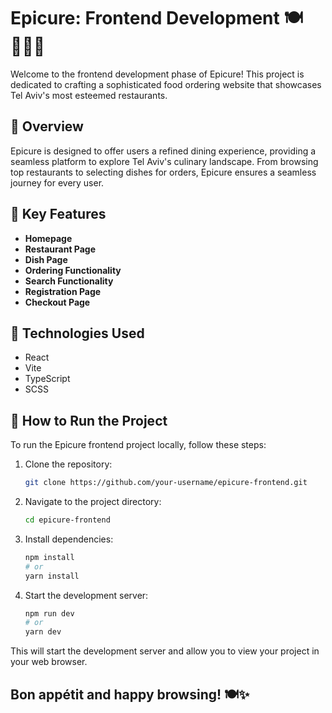 # Epicure: Frontend Development 🍽️👩🏻‍🍳

Welcome to the frontend development phase of Epicure! This project is dedicated to crafting a sophisticated food ordering website that showcases Tel Aviv's most esteemed restaurants.

## 📌 Overview

Epicure is designed to offer users a refined dining experience, providing a seamless platform to explore Tel Aviv's culinary landscape. From browsing top restaurants to selecting dishes for orders, Epicure ensures a seamless journey for every user.

## 📌 Key Features

- **Homepage**
- **Restaurant Page**
- **Dish Page**
- **Ordering Functionality**
- **Search Functionality**
- **Registration Page**
- **Checkout Page**

## 📌 Technologies Used

- React
- Vite
- TypeScript
- SCSS

## 📌 How to Run the Project

To run the Epicure frontend project locally, follow these steps:

1. Clone the repository:

   ```bash
   git clone https://github.com/your-username/epicure-frontend.git
   ```

2. Navigate to the project directory:

   ```bash
   cd epicure-frontend
   ```

3. Install dependencies:

   ```bash
   npm install
   # or
   yarn install
   ```

4. Start the development server:

   ```bash
   npm run dev
   # or
   yarn dev
   ```

This will start the development server and allow you to view your project in your web browser.

## Bon appétit and happy browsing! 🍽️✨
